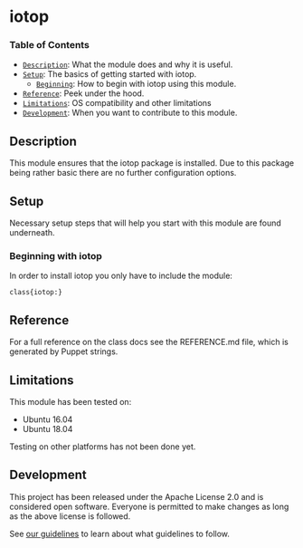# iotop

### Table of Contents
* [`Description`](#description): What the module does and why it is useful.
* [`Setup`](#setup): The basics of getting started with iotop.
  * [`Beginning`](#beginning-with-iotop): How to begin with iotop using this module.
* [`Reference`](#reference): Peek under the hood.
* [`Limitations`](#limitations): OS compatibility and other limitations
* [`Development`](#development): When you want to contribute to this module.

## Description
This module ensures that the iotop package is installed. Due to this package
being rather basic there are no further configuration options.

## Setup
Necessary setup steps that will help you start with this module are found underneath.

### Beginning with iotop
In order to install iotop you only have to include the module:
```puppet
class{iotop:}
```
## Reference
For a full reference on the class docs see the REFERENCE.md file, which is generated by Puppet strings.

## Limitations
This module has been tested on:
* Ubuntu 16.04
* Ubuntu 18.04

Testing on other platforms has not been done yet.

## Development
This project has been released under the Apache License 2.0 and is considered open software.
Everyone is permitted to make changes as long as the above license is followed.

See [our guidelines](https://wiki.itsburning.nl/puppet:guide_lines) to learn about what guidelines to follow.
